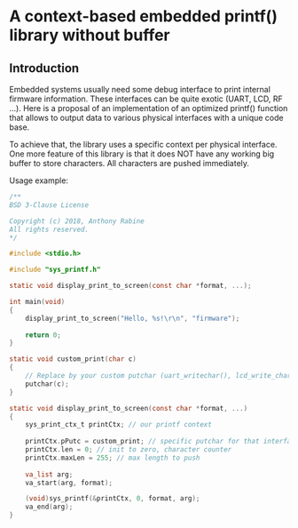 # A context-based embedded printf() library without buffer

## Introduction

Embedded systems usually need some debug interface to print internal firmware information. These interfaces can be quite exotic (UART, LCD, RF ...). Here is a proposal of an implementation of an optimized printf() function that allows to output data to various physical interfaces with a unique code base.

To achieve that, the library uses a specific context per physical interface. One more feature of this library is that it does NOT have any working big buffer to store characters. All characters are pushed immediately. 

Usage example:

```c
/**
BSD 3-Clause License

Copyright (c) 2018, Anthony Rabine
All rights reserved.
*/

#include <stdio.h>

#include "sys_printf.h"

static void display_print_to_screen(const char *format, ...);

int main(void)
{
	display_print_to_screen("Hello, %s!\r\n", "firmware");
	
	return 0;
}

static void custom_print(char c)
{
	// Replace by your custom putchar (uart_writechar(), lcd_write_char() ...)
	putchar(c);   
}

static void display_print_to_screen(const char *format, ...)
{
	sys_print_ctx_t printCtx; // our printf context
	
	printCtx.pPutc = custom_print; // specific putchar for that interface
	printCtx.len = 0; // init to zero, character counter
	printCtx.maxLen = 255; // max length to push
	
	va_list arg;
    va_start(arg, format);

    (void)sys_printf(&printCtx, 0, format, arg);
    va_end(arg);
}
```
